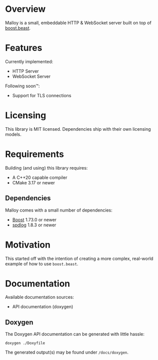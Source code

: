 # Overview
Malloy is a small, embeddable HTTP & WebSocket server built on top of [boost.beast](https://www.boost.org/doc/libs/1_75_0/libs/beast/doc/html/index.html).

# Features
Currently implemented:
- HTTP Server
- WebSocket Server

Following soon™:
- Support for TLS connections

# Licensing
This library is MIT licensed. Dependencies ship with their own licensing models.

# Requirements
Building (and using) this library requires:
- A C++20 capable compiler
- CMake 3.17 or newer
  
## Dependencies
Malloy comes with a small number of dependencies:
- [Boost](https://www.boost.org/) 1.73.0 or newer
- [spdlog](https://github.com/gabime/spdlog) 1.8.3 or newer

# Motivation
This started off with the intention of creating a more complex, real-world example of how to use `boost.beast`.

# Documentation
Available documentation sources:
- API documentation (doxygen)

## Doxygen
The Doxygen API documentation can be generated with little hassle:
```shell
doxygen ./Doxyfile
```
The generated output(s) may be found under `/docs/doxygen`.